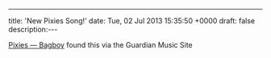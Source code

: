 ---
title: 'New Pixies Song!'
date: Tue, 02 Jul 2013 15:35:50 +0000
draft: false
description:---

[Pixies — Bagboy](http://www.guardian.co.uk/music/musicblog/2013/jul/01/new-music-pixies-bagboy) found this via the Guardian Music Site